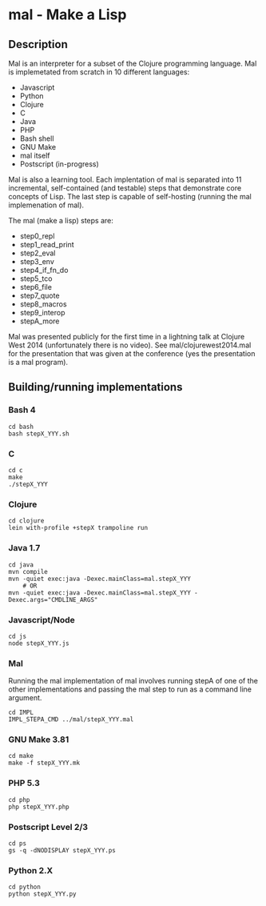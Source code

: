 # mal - Make a Lisp

## Description

Mal is an interpreter for a subset of the Clojure programming
language. Mal is implemetated from scratch in 10 different languages:

* Javascript
* Python
* Clojure
* C
* Java
* PHP
* Bash shell
* GNU Make
* mal itself
* Postscript (in-progress)


Mal is also a learning tool. Each implentation of mal is separated
into 11 incremental, self-contained (and testable) steps that
demonstrate core concepts of Lisp. The last step is capable of
self-hosting (running the mal implemenation of mal).

The mal (make a lisp) steps are:

* step0_repl
* step1_read_print
* step2_eval
* step3_env
* step4_if_fn_do
* step5_tco
* step6_file
* step7_quote
* step8_macros
* step9_interop
* stepA_more


Mal was presented publicly for the first time in a lightning talk at
Clojure West 2014 (unfortunately there is no video). See
mal/clojurewest2014.mal for the presentation that was given at the
conference (yes the presentation is a mal program).

## Building/running implementations

### Bash 4

```
cd bash
bash stepX_YYY.sh
```

### C

```
cd c
make
./stepX_YYY
```

### Clojure

```
cd clojure
lein with-profile +stepX trampoline run
```

### Java 1.7

```
cd java
mvn compile
mvn -quiet exec:java -Dexec.mainClass=mal.stepX_YYY
    # OR
mvn -quiet exec:java -Dexec.mainClass=mal.stepX_YYY -Dexec.args="CMDLINE_ARGS"
```

### Javascript/Node

```
cd js
node stepX_YYY.js
```

### Mal

Running the mal implementation of mal involves running stepA of one of
the other implementations and passing the mal step to run as a command
line argument.

```
cd IMPL
IMPL_STEPA_CMD ../mal/stepX_YYY.mal

```

### GNU Make 3.81

```
cd make
make -f stepX_YYY.mk
```

### PHP 5.3

```
cd php
php stepX_YYY.php
```

### Postscript Level 2/3

```
cd ps
gs -q -dNODISPLAY stepX_YYY.ps
```

### Python 2.X

```
cd python
python stepX_YYY.py
```
